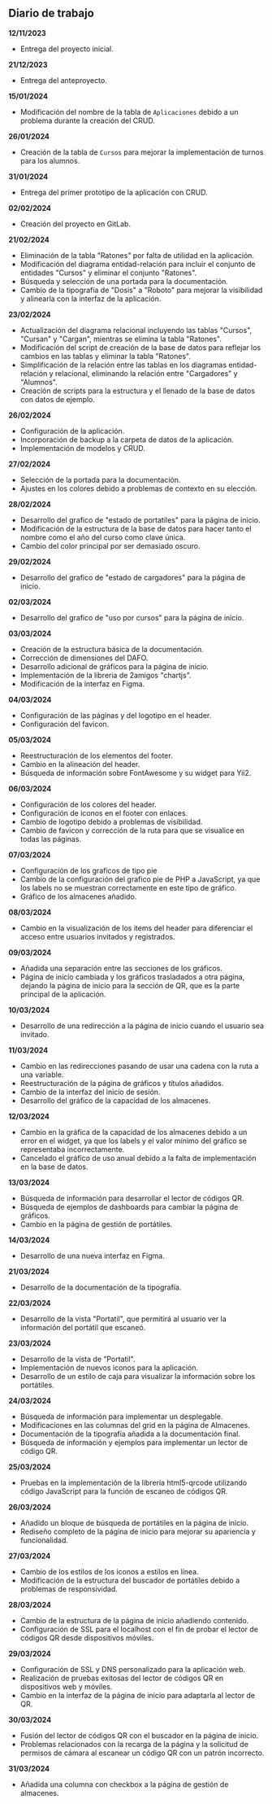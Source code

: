 ## Diario de trabajo

**12/11/2023**
- Entrega del proyecto inicial.

**21/12/2023**
- Entrega del anteproyecto.

**15/01/2024**
- Modificación del nombre de la tabla de `Aplicaciones` debido a un problema durante la creación del CRUD.

**26/01/2024**
- Creación de la tabla de `Cursos` para mejorar la implementación de turnos para los alumnos.

**31/01/2024**
- Entrega del primer prototipo de la aplicación con CRUD.

**02/02/2024**
- Creación del proyecto en GitLab.

**21/02/2024**
- Eliminación de la tabla "Ratones" por falta de utilidad en la aplicación.
- Modificación del diagrama entidad-relación para incluir el conjunto de entidades "Cursos" y eliminar el conjunto "Ratones".
- Búsqueda y selección de una portada para la documentación.
- Cambio de la tipografía de "Dosis" a "Roboto" para mejorar la visibilidad y alinearla con la interfaz de la aplicación.

**23/02/2024**
- Actualización del diagrama relacional incluyendo las tablas "Cursos", "Cursan" y "Cargan", mientras se elimina la tabla "Ratones".
- Modificación del script de creación de la base de datos para reflejar los cambios en las tablas y eliminar la tabla "Ratones".
- Simplificación de la relación entre las tablas en los diagramas entidad-relación y relacional, eliminando la relación entre "Cargadores" y "Alumnos".
- Creación de scripts para la estructura y el llenado de la base de datos con datos de ejemplo.

**26/02/2024**
- Configuración de la aplicación.
- Incorporación de backup a la carpeta de datos de la aplicación.
- Implementación de modelos y CRUD.

**27/02/2024**
- Selección de la portada para la documentación.
- Ajustes en los colores debido a problemas de contexto en su elección.

**28/02/2024**
- Desarrollo del grafico de "estado de portatiles" para la página de inicio.
- Modificación de la estructura de la base de datos para hacer tanto el nombre como el año del curso como clave única.
- Cambio del color principal por ser demasiado oscuro.

**29/02/2024**
- Desarrollo del grafico de "estado de cargadores" para la página de inicio.

**02/03/2024**
- Desarrollo del grafico de "uso por cursos" para la página de inicio.

**03/03/2024**
- Creación de la estructura básica de la documentación.
- Corrección de dimensiones del DAFO.
- Desarrollo adicional de gráficos para la página de inicio.
- Implementación de la libreria de 2amigos "chartjs".
- Modificación de la interfaz en Figma.

**04/03/2024**
- Configuración de las páginas y del logotipo en el header.
- Configuración del favicon.

**05/03/2024**
- Reestructuración de los elementos del footer.
- Cambio en la alineación del header.
- Búsqueda de información sobre FontAwesome y su widget para Yii2.

**06/03/2024**
- Configuración de los colores del header.
- Configuración de iconos en el footer con enlaces.
- Cambio de logotipo debido a problemas de visibilidad.
- Cambio de favicon y corrección de la ruta para que se visualice en todas las páginas.

**07/03/2024**
- Configuración de los graficos de tipo pie
- Cambio de la configuración del grafico pie de PHP a JavaScript, ya que los labels no se muestran correctamente en este tipo de gráfico.
- Gráfico de los almacenes añadido.

**08/03/2024**
- Cambio en la visualización de los items del header para diferenciar el acceso entre usuarios invitados y registrados.

**09/03/2024**
- Añadida una separación entre las secciones de los gráficos.
- Página de inicio cambiada y los gráficos trasladados a otra página, dejando la página de inicio para la sección de QR, que es la parte principal de la aplicación.

**10/03/2024**
- Desarrollo de una redirección a la página de inicio cuando el usuario sea invitado.

**11/03/2024**
- Cambio en las redirecciones pasando de usar una cadena con la ruta a una variable.
- Reestructuración de la página de gráficos y títulos añadidos.
- Cambio de la interfaz del inicio de sesión.
- Desarrollo del gráfico de la capacidad de los almacenes.

**12/03/2024**
- Cambio en la gráfica de la capacidad de los almacenes debido a un error en el widget, ya que los labels y el valor mínimo del gráfico se representaba incorrectamente.
- Cancelado el gráfico de uso anual debido a la falta de implementación en la base de datos.

**13/03/2024**
- Búsqueda de información para desarrollar el lector de códigos QR.
- Búsqueda de ejemplos de dashboards para cambiar la página de gráficos.
- Cambio en la página de gestión de portátiles.

**14/03/2024**
- Desarrollo de una nueva interfaz en Figma.

**21/03/2024**
- Desarrollo de la documentación de la tipografía.

**22/03/2024**
- Desarrollo de la vista "Portatil", que permitirá al usuario ver la información del portátil que escaneó.

**23/03/2024**
- Desarrollo de la vista de "Portatil".
- Implementación de nuevos iconos para la aplicación.
- Desarrollo de un estilo de caja para visualizar la información sobre los portátiles.

**24/03/2024**
- Búsqueda de información para implementar un desplegable.
- Modificaciones en las columnas del grid en la página de Almacenes.
- Documentación de la tipografía añadida a la documentación final.
- Búsqueda de información y ejemplos para implementar un lector de código QR.

**25/03/2024**
- Pruebas en la implementación de la librería html5-qrcode utilizando código JavaScript para la función de escaneo de códigos QR.

**26/03/2024**
- Añadido un bloque de búsqueda de portátiles en la página de inicio.
- Rediseño completo de la página de inicio para mejorar su apariencia y funcionalidad.

**27/03/2024**
- Cambio de los estilos de los iconos a estilos en línea.
- Modificación de la estructura del buscador de portátiles debido a problemas de responsividad.

**28/03/2024**
- Cambio de la estructura de la página de inicio añadiendo contenido.
- Configuración de SSL para el localhost con el fin de probar el lector de códigos QR desde dispositivos móviles.

**29/03/2024**
- Configuración de SSL y DNS personalizado para la aplicación web.
- Realización de pruebas exitosas del lector de códigos QR en dispositivos web y móviles.
- Cambio en la interfaz de la página de inicio para adaptarla al lector de QR.

**30/03/2024**
- Fusión del lector de códigos QR con el buscador en la página de inicio.
- Problemas relacionados con la recarga de la página y la solicitud de permisos de cámara al escanear un código QR con un patrón incorrecto.

**31/03/2024**
- Añadida una columna con checkbox a la página de gestión de almacenes.
